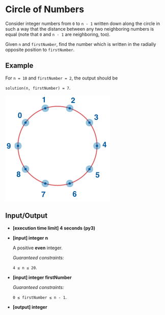 # Circle of Numbers

Consider integer numbers from `0` to `n - 1` written down along the circle in such a way that the distance between any two neighboring numbers is equal (note that `0` and `n - 1` are neighboring, too).

Given `n` and `firstNumber`, find the number which is written in the radially opposite position to `firstNumber`.

## Example

For `n = 10` and `firstNumber = 2`, the output should be

`solution(n, firstNumber) = 7`.

![Numbers in circle](../../../assets%20(dont%20delete)/arcade-the_core-6.png)

## Input/Output

- **[execution time limit] 4 seconds (py3)**

- **[input] integer n**

	A positive **even** integer.

	*Guaranteed constraints:*

	`4 ≤ n ≤ 20`.

- **[input] integer firstNumber**

	*Guaranteed constraints:*

	`0 ≤ firstNumber ≤ n - 1`.

- **[output] integer**

